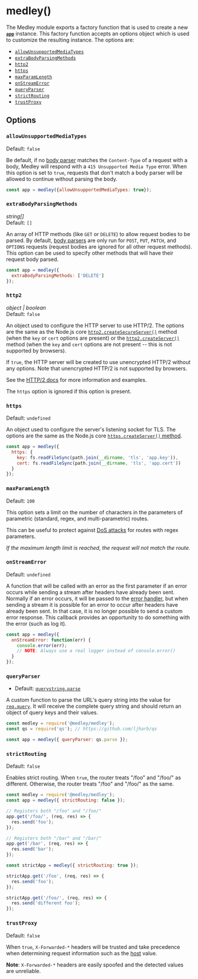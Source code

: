 # medley()

The Medley module exports a factory function that is used to create a new
[**`app`**](App.md) instance. This factory function accepts an options
object which is used to customize the resulting instance. The options are:

+ [`allowUnsupportedMediaTypes`](#allowunsupportedmediatypes)
+ [`extraBodyParsingMethods`](#extrabodyparsingmethods)
+ [`http2`](#http2)
+ [`https`](#https)
+ [`maxParamLength`](#maxparamlength)
+ [`onStreamError`](#onstreamerror)
+ [`queryParser`](#queryparser)
+ [`strictRouting`](#strictrouting)
+ [`trustProxy`](#trustproxy)

## Options

### `allowUnsupportedMediaTypes`

Default: `false`

Be default, if no [body parser](BodyParser.md) matches the `Content-Type` of a request with a body,
Medley will respond with a `415 Unsupported Media Type` error. When this option is set to `true`,
requests that don't match a body parser will be allowed to continue without parsing the body.

```js
const app = medley({allowUnsupportedMediaTypes: true});
```

### `extraBodyParsingMethods`

*string[]*<br>
Default: `[]`

An array of HTTP methods (like `GET` or `DELETE`) to allow request bodies to be parsed. By default,
[body parsers](BodyParser.md) are only run for `POST`, `PUT`, `PATCH`, and `OPTIONS` requests
(request bodies are ignored for all other request methods). This option can be used to specify
other methods that will have their request body parsed.

```js
const app = medley({
  extraBodyParsingMethods: ['DELETE']
});
```

### `http2`

*object | boolean*<br>
Default: `false`

An object used to configure the HTTP server to use HTTP/2. The options are the
same as the Node.js core
[`http2.createSecureServer()`](https://nodejs.org/api/http2.html#http2_http2_createsecureserver_options_onrequesthandler)
method (when the `key` or `cert` options are present) or the
[`http2.createServer()`](https://nodejs.org/api/http2.html#http2_http2_createserver_options_onrequesthandler)
method (when the `key` and `cert` options are not present -- this is not supported by browsers).

If `true`, the HTTP server will be created to use unencrypted HTTP/2 without
any options. Note that unencrypted HTTP/2 is not supported by browsers.

See the [HTTP/2 docs](HTTP2.md) for more information and examples.

The `https` option is ignored if this option is present.

### `https`

Default: `undefined`

An object used to configure the server's listening socket for TLS. The options
are the same as the Node.js core
[`https.createServer()` method](https://nodejs.org/api/https.html#https_https_createserver_options_requestlistener).

```js
const app = medley({
  https: {
    key: fs.readFileSync(path.join(__dirname, 'tls', 'app.key')),
    cert: fs.readFileSync(path.join(__dirname, 'tls', 'app.cert'))
  }
});
```

### `maxParamLength`

Default: `100`

This option sets a limit on the number of characters in the parameters of
parametric (standard, regex, and multi-parametric) routes.

This can be useful to protect against [DoS attacks](https://www.owasp.org/index.php/Regular_expression_Denial_of_Service_-_ReDoS)
for routes with regex parameters.

*If the maximum length limit is reached, the request will not match the route.*

### `onStreamError`

Default: `undefined`

A function that will be called with an error as the first parameter if an error occurs
while sending a stream after headers have already been sent. Normally if an error occurs,
it will be passed to the [error handler](App.md#set-error-handler), but when sending a
stream it is possible for an error to occur after headers have already been sent. In that
case, it is no longer possible to send a custom error response. This callback provides an
opportunity to do something with the error (such as log it).

```js
const app = medley({
  onStreamError: function(err) {
    console.error(err);
    // NOTE: Always use a real logger instead of console.error()
  }
});
```

### `queryParser`

+ Default: [`querystring.parse`](https://nodejs.org/dist/latest/docs/api/querystring.html#querystring_querystring_parse_str_sep_eq_options)

A custom function to parse the URL's query string into the value for
[`req.query`](Request.md#reqquery). It will receive the complete query
string and should return an object of query keys and their values.

```js
const medley = require('@medley/medley');
const qs = require('qs'); // https://github.com/ljharb/qs

const app = medley({ queryParser: qs.parse });
```

### `strictRouting`

Default: `false`

Enables strict routing. When `true`, the router treats "/foo" and "/foo/" as
different. Otherwise, the router treats "/foo" and "/foo/" as the same.

```js
const medley = require('@medley/medley');
const app = medley({ strictRouting: false });

// Registers both "/foo" and "/foo/"
app.get('/foo/', (req, res) => {
  res.send('foo');
});

// Registers both "/bar" and "/bar/"
app.get('/bar', (req, res) => {
  res.send('bar');
});

const strictApp = medley({ strictRouting: true });

strictApp.get('/foo', (req, res) => {
  res.send('foo');
});

strictApp.get('/foo/', (req, res) => {
  res.send('different foo');
});
```

### `trustProxy`

Default: `false`

When `true`, `X-Forwarded-*` headers will be trusted and take precedence when
determining request information such as the [host](Request.md#reqhost) value.

**Note**: `X-Forwarded-*` headers are easily spoofed and the detected values are unreliable.

